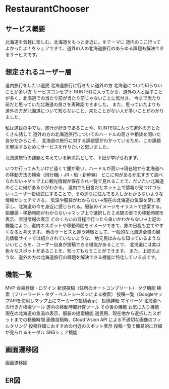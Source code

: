 # RestaurantChooser
## サービス概要
北海道を気軽に楽しむ。北海道をもっと身近に。をテーマに 道内のここ行ってよかったよ！をシェアできて、道外の人の北海道旅行のあらゆる課題も解決できるサービスです。

## 想定されるユーザー層
道内旅行をしたい道民
北海道旅行に行きたい道外の方
北海道について知らないことが多い方
サービスコンセプト
RUNTEQに入ってから、道外の人と話すことが多く、北海道での当たり前が当たり前じゃないことに気付き、 今まで当たり前だと思っていた北海道の良さを再確認できました。 また、思っていたよりも道外の方が北海道について知らないこと、来たことがない人が多いことがわかりました。

私は道民の中でも、旅行が好きであることや、RUNTEQに入って道外の方とたくさん話して 道外の方の北海道旅行についてのハードルの高さや相談を聞いた自分だからこそ、 北海道の旅行に対する課題感がわかっているため、この課題を解決するためにサービスを作りたいと思いました。

北海道旅行の課題と考えている解決策として、下記が挙げられます。

いつか行ってみたいけど遠くて腰が重い、ハードルが高い→現在地から北海道への移動方法の検索（飛行機j・JR・船・新幹線）
どこに何があるか広すぎて調べられない→マップ上に観光情報が保存され一覧で見れることで、だいたい北海道のどこに何があるかがわかる。
道内でも田舎だとネット上で情報が見つけづらい→ユーザー投稿式にすることで、その辺りに住んでる人しかわからないような情報がシェアできる。
気温や服装がわからない→現在の北海道の気温を常に表示し、北海道の今を身近に感じられる。服装のイメージをイラストで提案する。
距離感・移動時間がわからない→マップ上で選択した２点間の車での移動時間を表示、空港情報の表示
どのくらいの日程で行ったら良いかわからない→上記の機能により、道内のスポットや移動時間をイメージできて、旅の日程も立てやすくなると考えます。
他のサービスと違う特徴として、一般的な北海道全域の観光情報サイトでは紹介されていないような、 地元民はみんな知っているようないいところを、ユーザー自身が投稿できる機能があることで、 北海道には実は色々なスポットがあることを、知ってもらうことができます。 また、上記のような、道外の方の北海道旅行の課題を解決できる機能に特化している点です。

## 機能一覧
MVP
会員登録・ログイン
新規投稿（住所のオートコンプリート）
タグ機能
検索（フリーワード・タグ・ベストシーズンによる検索）
投稿一覧（GoogleマップAPIを使用しマップ上にマーカーで投稿表示）
投稿詳細
マイページ
北海道への行き方検索ツール
道内の移動時間計算ツール
その後の機能
お気に入り機能
現在の北海道の気温の表示、服装の提案機能
道民用、現在地から選択したスポットまでの移動時間
画像投稿時、Cloud Vision API による不適切な画像のフィルタリング
投稿詳細におすすめの付近のスポット表示
投稿一覧で簡易的に詳細が見られるモーダル
SNSシェア機能
## 画面遷移図
画面遷移図

## ER図
